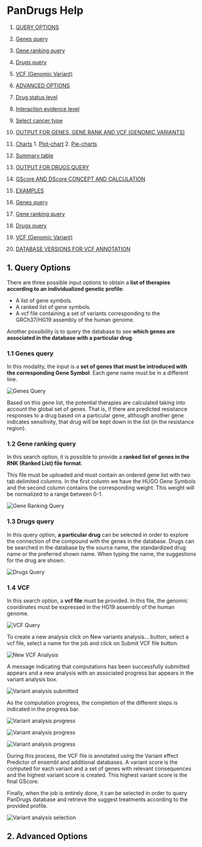 # PanDrugs Help

1. [QUERY OPTIONS](#/help#query-options)
  1. [Genes query](#/help#genes-query)
  2. [Gene ranking query](#/help#gene-ranking-query)
  3. [Drugs query](#/help#drugs-query)
  4. [VCF (Genomic Variant)](#/help#vcf)

2. [ADVANCED OPTIONS](#/help#advanced-options)
  1. [Drug status level](#/help#drugs-status-level)
  2. [Interaction evidence level](#/help#interaction-evidence-level)
  3. [Select cancer type](#/help#select-cancer-type)

3. [OUTPUT FOR GENES, GENE RANK AND VCF (GENOMIC VARIANTS)](#/help#output-for-genes-gene-rank-and-vcf)
  1. [Charts](#/help#drugs-status-level)
    1. [Plot-chart](#/help#plot-chart)
    2. [Pie-charts](#/help#pie-charts)
  2. [Summary table](#/help#summary-table)

4. [OUTPUT FOR DRUGS QUERY](#/help#output-for-drugs-query)
  1. [GScore AND DScore CONCEPT AND CALCULATION](#/help#gscore-and-dscore-concept-and-calculation)

5. [EXAMPLES](#/help#examples)
  1. [Genes query](#/help#examples-genes-query)
  2. [Gene ranking query](#/help#examples-gene-ranking-query)
  3. [Drugs query](#/help#examples-drugs-query)
  4. [VCF (Genomic Variant)](#/help#examples-vcf)

6. [DATABASE VERSIONS FOR VCF ANNOTATION](#/help#database-versions-for-vcf-annotation)


## 1. Query Options<a name="query-options"></a>
There are three possible input options to obtain a **list of therapies according to an individualized genetic profile**:

- A list of gene symbols.
- A ranked list of gene symbols.
- A vcf file containing a set of variants corresponding to the GRCh37/HG19 assembly of the human genome.

Another possibility is to query the database to see **which genes are associated in the database with a particular drug**.

### 1.1 Genes query<a name="genes-query"></a>
In this modality, the input is a **set of genes that must be introduced with the corresponding Gene Symbol**. Each gene name must be in a different line.

![Genes Query](genes-query-01.png "Query by genes in PanDrugs")

Based on this gene list, the potential therapies are calculated taking into account the global set of genes. That is, if there are predicted resistance responses to a drug based on a particular gene, although another gene indicates sensitivity, that drug will be kept down in the list (in the resistance region).

### 1.2 Gene ranking query<a name="gene-ranking-query"></a>
In this search option, it is possible to provide a **ranked list of genes in the RNK (Ranked List) file format**.

This file must be uploaded and must contain an ordered gene list with two tab delimited columns. In the first column we have the HUGO Gene Symbols and the second column contains the corresponding weight. This weight will be normalized to a range between 0-1.

![Gene Ranking Query](gene-ranking-query-01.png "Query by gene ranking in PanDrugs")

### 1.3 Drugs query<a name="drugs-query"></a>
In this query option, **a particular drug** can be selected in order to explore the connection of the compound with the genes in the database. Drugs can be searched in the database by the source name, the standardized drug name or the preferred shown name. When typing the name, the suggestions for the drug are shown.

![Drugs Query](drugs-query-01.png "Query by a drug in PanDrugs")

### 1.4 VCF<a name="vcf"></a>
In this search option, a **vcf file** must be provided. In this file, the genomic coordinates must be expressed in the HG19 assembly of the human genome.

![VCF Query](vcf-query-01.png "Query by VCF in PanDrugs")

To create a new analysis click on New variants analysis... button, select a vcf file, select a name for the job and click on Submit VCF file button.

![New VCF Analysis](vcf-query-02.png "Create a new variant analysis in PanDrugs")

A message indicating that computations has been successfully submitted appears and a new analysis with an associated progress bar appears in the variant analysis box.

![Variant analysis submitted](vcf-query-03.png "Variant analysis submission message")

As the computation progress, the completion of the different steps is indicated in the progress bar.

![Variant analysis progress](vcf-query-04.png "Variant analysis progress in PanDrugs")

![Variant analysis progress](vcf-query-05.png "Variant analysis progress in PanDrugs")

![Variant analysis progress](vcf-query-06.png "Variant analysis progress in PanDrugs")

During this process, the VCF file is annotated using the Variant effect Predictor of ensembl and additional databases. A variant score is the computed for each variant and a set of genes with relevant consequences and the highest variant score is created. This highest variant score is the final GScore.

Finally, when the job is entirely done, it can be selected in order to query PanDrugs database and retrieve the suggest treatments according to the provided profile.

![Variant analysis selection](vcf-query-07.png "Variant analysis selection in PanDrugs")

## 2. Advanced Options<a name="advanced-options"></a>
